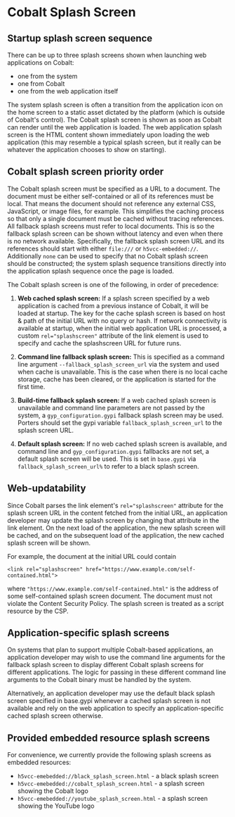 # Cobalt Splash Screen

## Startup splash screen sequence

There can be up to three splash screens shown when launching web applications on
Cobalt:

  * one from the system
  * one from Cobalt
  * one from the web application itself

The system splash screen is often a transition from the application icon
on the home screen to a static asset dictated by the platform (which is outside
of Cobalt's control). The Cobalt splash screen is shown as soon as Cobalt can
render until the web application is loaded. The web application splash screen is
the HTML content shown immediately upon loading the web application (this may
resemble a typical splash screen, but it really can be whatever the application
chooses to show on starting).

## Cobalt splash screen priority order

The Cobalt splash screen must be specified as a URL to a document. The document
must be either self-contained or all of its references must be local. That means
the document should not reference any external CSS, JavaScript, or image files,
for example. This simplifies the caching process so that only a single document
must be cached without tracing references. All fallback splash screens must
refer to local documents. This is so the fallback splash screen can be shown
without latency and even when there is no network available. Specifically, the
fallback splash screen URL and its references should start with either
`file:///` or `h5vcc-embedded://`. Additionally `none` can be used to specify
that no Cobalt splash screen should be constructed; the system splash sequence
transitions directly into the application splash sequence once the page is
loaded.

The Cobalt splash screen is one of the following, in order of precedence:

  1. **Web cached splash screen:** If a splash screen specified by a web
     application is cached from a previous instance of Cobalt, it will be loaded
     at startup. The key for the cache splash screen is based on host & path of
     the initial URL with no query or hash. If network connectivity is available
     at startup, when the initial web application URL is processed, a custom
     `rel="splashscreen"` attribute of the link element is used to specify and
     cache the splashscreen URL for future runs.

  2. **Command line fallback splash screen:** This is specified as a command
     line argument `--fallback_splash_screen_url` via the system and used when
     cache is unavailable.  This is the case when there is no local cache
     storage, cache has been cleared, or the application is started for the
     first time.

  3. **Build-time fallback splash screen:** If a web cached splash screen is
     unavailable and command line parameters are not passed by the system, a
     `gyp_configuration.gypi` fallback splash screen may be used. Porters should
     set the gypi variable `fallback_splash_screen_url` to the splash screen
     URL.

  4. **Default splash screen:** If no web cached splash screen is
     available, and command line and `gyp_configuration.gypi` fallbacks are not
     set, a default splash screen will be used. This is set in `base.gypi` via
     `fallback_splash_screen_url%` to refer to a black splash screen.

## Web-updatability

Since Cobalt parses the link element's `rel="splashscreen"` attribute for the
splash screen URL in the content fetched from the initial URL, an application
developer may update the splash screen by changing that attribute in the link
element. On the next load of the application, the new splash screen will be
cached, and on the subsequent load of the application, the new cached splash
screen will be shown.

For example, the document at the initial URL could contain
```
<link rel="splashscreen" href="https://www.example.com/self-contained.html">
```
where `"https://www.example.com/self-contained.html"` is the address of some
self-contained splash screen document. The document must not violate the Content
Security Policy. The splash screen is treated as a script resource by the CSP.

## Application-specific splash screens

On systems that plan to support multiple Cobalt-based applications, an
application developer may wish to use the command line arguments for the
fallback splash screen to display different Cobalt splash screens for different
applications. The logic for passing in these different command line arguments to
the Cobalt binary must be handled by the system.

Alternatively, an application developer may use the default black splash screen
specified in base.gypi whenever a cached splash screen is not available and rely
on the web application to specify an application-specific cached splash screen
otherwise.

## Provided embedded resource splash screens
For convenience, we currently provide the following splash screens as embedded
resources:

  * `h5vcc-emebedded://black_splash_screen.html` - a black splash screen
  * `h5vcc-emebedded://cobalt_splash_screen.html` - a splash screen showing the
    Cobalt logo
  * `h5vcc-emebedded://youtube_splash_screen.html` - a splash screen showing the
    YouTube logo
